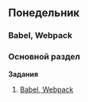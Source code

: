 ## Понедельник


### Babel, Webpack

### Основной раздел

**Задания**

1. [Babel, Webpack](../../../../babel-webpack-skeleton)
